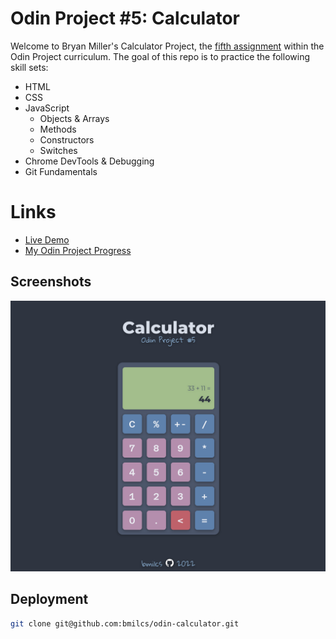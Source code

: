 # Odin Project #5: Calculator

Welcome to Bryan Miller's Calculator Project, the [fifth assignment](https://www.theodinproject.com/lessons/foundations-calculator) within the Odin Project curriculum. The goal of this repo is to practice the following skill sets:

- HTML
- CSS
- JavaScript
  - Objects & Arrays
  - Methods
  - Constructors
  - Switches
- Chrome DevTools & Debugging
- Git Fundamentals

# Links

- [Live Demo](https://bmilcs.github.io/odin-calculator/)
- [My Odin Project Progress](https://github.com/bmilcs/odin-project)

## Screenshots

![Desktop](./img/desktop.png)

## Deployment

```sh
git clone git@github.com:bmilcs/odin-calculator.git
```

